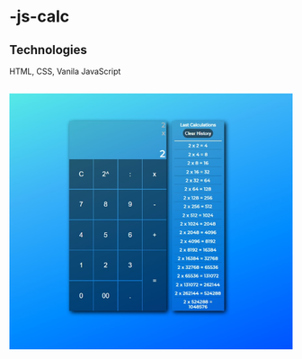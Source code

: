 <h1>-js-calc</h1>
<h2>Technologies</h2>
<p>HTML, CSS, Vanila JavaScript</p>
<br/>
<img src="img1.jpg" alt="Alt text" title="Optional title">


